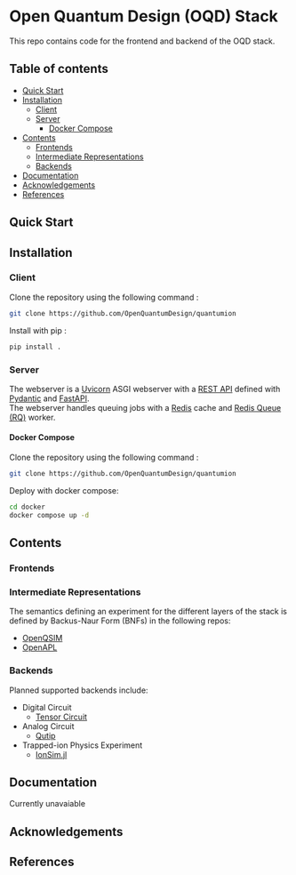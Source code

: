 
# Open Quantum Design (OQD) Stack
This repo contains code for the frontend and backend of the OQD stack.

## Table of contents
- [Quick Start](#quickstart) <br/>
- [Installation](#installation) <br/>
  - [Client](#client) <br/>
  - [Server](#server) <br/>
     - [Docker Compose](#docker-compose) <br/>
- [Contents](#contents) <br/>
  - [Frontends](#frontends) <br/>
  - [Intermediate Representations](#intermediate-representations) <br/>
  - [Backends](#backends) <br/>
- [Documentation](#documentation) <br/>
- [Acknowledgements](#acknowledgements) <br/>
- [References](#references) <br/>



## Quick Start <a name="quickstart"></a>

## Installation <a name="installation"></a>

### Client <a name="client"></a>
Clone the repository using the following command :
```bash
git clone https://github.com/OpenQuantumDesign/quantumion
```
Install with pip :
```bash
pip install .
```

### Server <a name="server"></a>
The webserver is a [Uvicorn](https://www.uvicorn.org/) ASGI webserver with a [REST API](https://restfulapi.net/) defined with [Pydantic](https://docs.pydantic.dev/latest/) and [FastAPI](https://fastapi.tiangolo.com/). \
The webserver handles queuing jobs with a [Redis](https://redis.io/) cache and [Redis Queue (RQ)](https://python-rq.org/) worker.

#### Docker Compose <a name="docker-compose"></a>
Clone the repository using the following command :
```bash
git clone https://github.com/OpenQuantumDesign/quantumion
```
Deploy with docker compose:
```bash
cd docker
docker compose up -d
```

## Contents <a name="contents"></a>

### Frontends <a name="frontends"></a>

### Intermediate Representations <a name="intermediate-representations"></a>
The semantics defining an experiment for the different layers of the stack is defined by Backus-Naur Form (BNFs) in the following repos:
- [OpenQSIM](https://github.com/OpenQuantumDesign/openqsim)
- [OpenAPL](https://github.com/OpenQuantumDesign/openapl)

### Backends <a name="backends"></a>
Planned supported backends include:
- Digital Circuit
  - [Tensor Circuit](https://github.com/tencent-quantum-lab/tensorcircuit)
- Analog Circuit
  - [Qutip](https://qutip.org/)
- Trapped-ion Physics Experiment
  - [IonSim.jl](https://www.ionsim.org/)

## Documentation <a name="documentation"></a>

Currently unavaiable

## Acknowledgements <a name="acknowledgements"></a>

## References <a name="references"></a>

